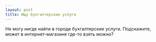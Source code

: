 ```yaml
---
layout: post 
title: Ищу бухгалтерские услуги 
--- 
```

Не могу нигде найти в городе бухгалтерские услуги. Подскажите, может в интернет-магазине где-то взять можно?